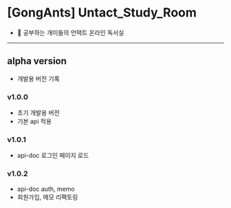 # [GongAnts] Untact_Study_Room
- 🐜 공부하는 개미들의 언택트 온라인 독서실

---
## alpha version
- 개발용 버전 기록

### v1.0.0 
- 초기 개발용 버전
- 기본 api 적용

### v1.0.1
- api-doc 로그인 페이지 로드

### v1.0.2
- api-doc auth, memo
- 회원가입, 메모 리팩토링
